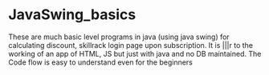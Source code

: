 # JavaSwing_basics
These are much basic level programs in java (using java swing) for calculating discount, skillrack login page upon subscription. It is |||r to the working of an app of HTML, JS but just with java and no DB maintained. The Code flow is easy to understand even for the beginners
